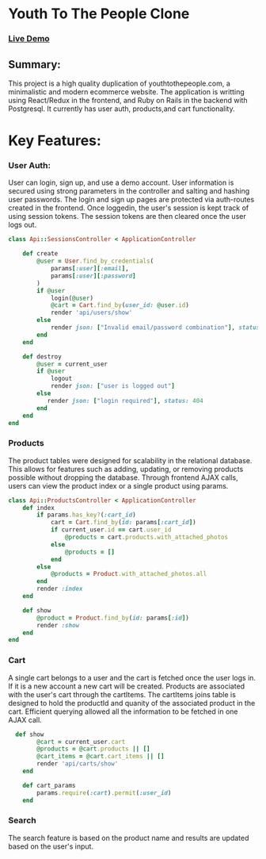 
# Youth To The People Clone
### [Live Demo](https://youth-to-the-people.herokuapp.com/#/ "Live Demo of Youth To The People clone")

## Summary: 

This project is a high quality duplication of youthtothepeople.com, a minimalistic and modern ecommerce website. The application is 
writting using React/Redux in the frontend, and Ruby on Rails in the backend with Postgresql. It currently has user auth, products,and cart functionality. 

# Key Features:

### User Auth:
User can login, sign up, and use a demo account. User information is secured using strong parameters in the controller and salting and hashing user passwords. The login and sign up pages are protected via auth-routes created in the frontend. Once loggedin, the user's session is kept track of using session tokens. The session tokens are then cleared once the user logs out. 
``` ruby
class Api::SessionsController < ApplicationController

    def create
        @user = User.find_by_credentials(
            params[:user][:email],
            params[:user][:password]
        )
        if @user
            login(@user)
            @cart = Cart.find_by(user_id: @user.id)
            render 'api/users/show'
        else
            render json: ["Invalid email/password combination"], status: 401
        end
    end

    def destroy
        @user = current_user
        if @user
            logout
            render json: ["user is logged out"]
        else
           render json: ["login required"], status: 404
        end
    end
end
```

### Products
The product tables were designed for scalability in the relational database. This allows for features such as adding, updating, or removing products possible without dropping the database. Through frontend AJAX calls, users can view the product index or a single product using params. 
``` ruby
class Api::ProductsController < ApplicationController
    def index
        if params.has_key?(:cart_id)
            cart = Cart.find_by(id: params[:cart_id])
            if current_user.id == cart.user_id
                @products = cart.products.with_attached_photos
            else
                @products = []
            end
        else
            @products = Product.with_attached_photos.all
        end
        render :index
    end

    def show
        @product = Product.find_by(id: params[:id])
        render :show
    end
end 
```

### Cart
A single cart belongs to a user and the cart is fetched once the user logs in. If it is a new account a new cart will be created. Products are associated with the user's cart through the cartItems. The cartItems joins table is designed to hold the productId and quanity of the associated product in the cart. Efficient querying allowed all the information to be fetched in one AJAX call. 
``` ruby
  def show
        @cart = current_user.cart
        @products = @cart.products || []
        @cart_items = @cart.cart_items || []
        render 'api/carts/show'
    end

    def cart_params
        params.require(:cart).permit(:user_id)
    end
```

### Search
The search feature is based on the product name and results are updated based on the user's input.
